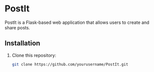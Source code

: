 # PostIt

PostIt is a Flask-based web application that allows users to create and share posts.

## Installation

1. Clone this repository:
   ```bash
   git clone https://github.com/yourusername/PostIt.git
